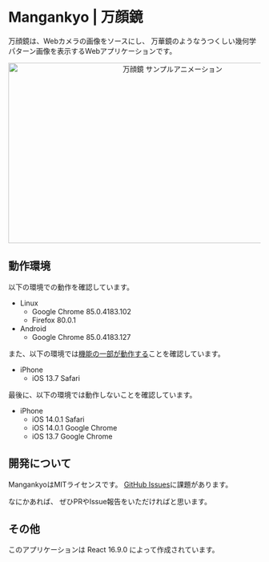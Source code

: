 # Mangankyo | 万顔鏡
万顔鏡は、Webカメラの画像をソースにし、
万華鏡のようなうつくしい幾何学パターン画像を表示するWebアプリケーションです。

<div align="center">
  <img width="640" height="360" src="https://user-images.githubusercontent.com/6778957/94351690-cb401100-0096-11eb-8fee-a1d912af6a3e.gif" alt="万顔鏡 サンプルアニメーション" title="万顔鏡 サンプルアニメーション">
</div>

## 動作環境
以下の環境での動作を確認しています。

- Linux
  - Google Chrome 85.0.4183.102
  - Firefox 80.0.1
- Android
  - Google Chrome 85.0.4183.127

また、以下の環境では[機能の一部が動作する](https://github.com/ver-1000000/mangankyo/issues/5)ことを確認しています。 

- iPhone
  - iOS 13.7 Safari

最後に、以下の環境では動作しないことを確認しています。
- iPhone
  - iOS 14.0.1 Safari
  - iOS 14.0.1 Google Chrome
  - iOS 13.7 Google Chrome

## 開発について
MangankyoはMITライセンスです。 [GitHub Issues](https://github.com/ver-1000000/mangankyo/issues)に課題があります。

なにかあれば、 ぜひPRやIssue報告をいただければと思います。

## その他
このアプリケーションは React 16.9.0 によって作成されています。
